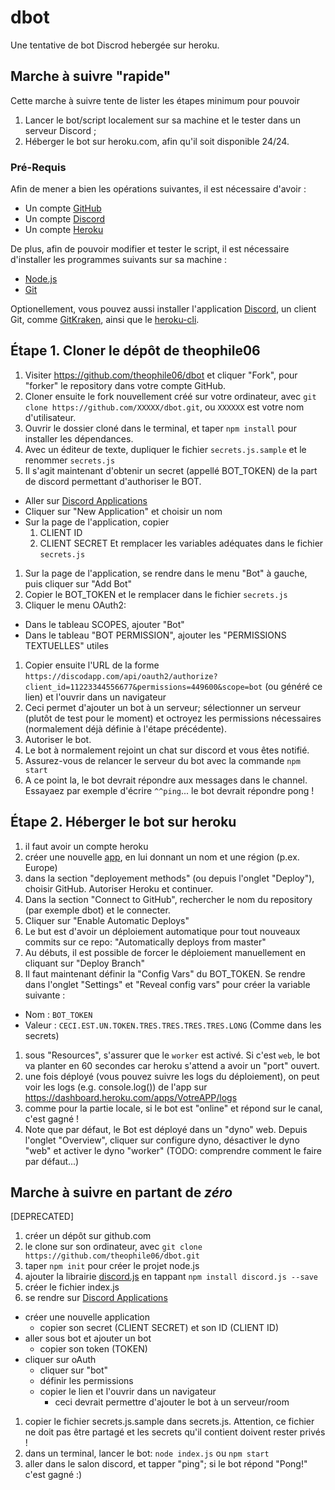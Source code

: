 # dbot
Une tentative de bot Discrod hebergée sur heroku.

## Marche à suivre "rapide"
Cette marche à suivre tente de lister les étapes minimum pour pouvoir 
  1. Lancer le bot/script localement sur sa machine et le tester dans un serveur Discord ;
  1. Héberger le bot sur heroku.com, afin qu'il soit disponible 24/24.

### Pré-Requis
Afin de mener a bien les opérations suivantes, il est nécessaire d'avoir :
  * Un compte [GitHub](https://github.com)
  * Un compte [Discord](https://discordapp.com)
  * Un compte [Heroku](https://heroku.com)

De plus, afin de pouvoir modifier et tester le script, il est nécessaire 
d'installer les programmes suivants sur sa machine :
  * [Node.js](https://nodejs.org)
  * [Git](https://git-scm.com/)

Optionellement, vous pouvez aussi installer l'application [Discord](https://discordapp.com), un client Git, comme [GitKraken](https://www.gitkraken.com), ainsi que le [heroku-cli](https://devcenter.heroku.com/articles/heroku-cli).

## Étape 1. Cloner le dépôt de theophile06
1. Visiter https://github.com/theophile06/dbot et cliquer "Fork", pour "forker" le repository dans votre compte GitHub.
1. Cloner ensuite le fork nouvellement créé sur votre ordinateur, avec `git clone https://github.com/XXXXX/dbot.git`, ou `XXXXXX` est votre nom d'utilisateur.
1. Ouvrir le dossier cloné dans le terminal, et taper `npm install` pour installer les dépendances.
1. Avec un éditeur de texte, dupliquer le fichier `secrets.js.sample` et le renommer `secrets.js`
1. Il s'agit maintenant d'obtenir un secret (appellé BOT_TOKEN) de la part de discord permettant d'authoriser le BOT.
  * Aller sur [Discord Applications](https://discordapp.com/developers/applications)
  * Cliquer sur "New Application" et choisir un nom
  * Sur la page de l'application, copier 
    1. CLIENT ID
    1. CLIENT SECRET
    Et remplacer les variables adéquates dans le fichier `secrets.js`  
1. Sur la page de l'application, se rendre dans le menu "Bot" à gauche, puis cliquer sur "Add Bot"
1. Copier le BOT_TOKEN et le remplacer dans le fichier `secrets.js`
1. Cliquer le menu OAuth2:
  * Dans le tableau SCOPES, ajouter "Bot"
  * Dans le tableau "BOT PERMISSION", ajouter les "PERMISSIONS TEXTUELLES" utiles  
1. Copier ensuite l'URL de la forme `https://discodapp.com/api/oauth2/authorize?client_id=11223344556677&permissions=449600&scope=bot` (ou généré ce lien) et l'ouvrir dans un navigateur
1. Ceci permet d'ajouter un bot à un serveur; sélectionner un serveur (plutôt de test pour le moment) et octroyez les permissions nécessaires (normalement déjà définie à l'étape précédente).
1. Autoriser le bot.
1. Le bot à normalement rejoint un chat sur discord et vous êtes notifié.
1. Assurez-vous de relancer le serveur du bot avec la commande `npm start`
1. A ce point la, le bot devrait répondre aux messages dans le channel. Essayaez par exemple d'écrire `^^ping`... le bot devrait répondre pong !

## Étape 2. Héberger le bot sur heroku
1. il faut avoir un compte heroku
1. créer une nouvelle [app](https://dashboard.heroku.com/new-app), en lui donnant un nom et une région (p.ex. Europe)
1. dans la section "deployement methods" (ou depuis l'onglet "Deploy"), choisir GitHub. Autoriser Heroku et continuer.
  1. Dans la section "Connect to GitHub", rechercher le nom du repository (par exemple dbot) et le connecter. 
  1. Cliquer sur "Enable Automatic Deploys"
  1. Le but est d'avoir un déploiement automatique pour tout nouveaux commits sur ce repo: "Automatically deploys from master"
  1. Au débuts, il est possible de forcer le déploiement manuellement en cliquant sur "Deploy Branch"
1. Il faut maintenant définir la "Config Vars" du BOT_TOKEN. Se rendre dans l'onglet "Settings" et "Reveal config vars" pour créer la variable suivante :
  * Nom : `BOT_TOKEN`
  * Valeur : `CECI.EST.UN.TOKEN.TRES.TRES.TRES.TRES.LONG` (Comme dans les secrets)
1. sous "Resources", s'assurer que le `worker` est activé. Si c'est `web`, le bot va planter en 60 secondes car heroku s'attend a avoir un "port" ouvert.
1. une fois déployé (vous pouvez suivre les logs du déploiement), on peut voir les logs (e.g. console.log()) de l'app sur https://dashboard.heroku.com/apps/VotreAPP/logs
1. comme pour la partie locale, si le bot est "online" et répond sur le canal, c'est gagné !
1. Note que par défaut, le Bot est déployé dans un "dyno" web. Depuis l'onglet "Overview", cliquer sur configure dyno, désactiver le dyno "web" et activer le dyno "worker" (TODO: comprendre comment le faire par défaut...)

## Marche à suivre en partant de *zéro*
[DEPRECATED]
1. créer un dépôt sur github.com
1. le clone sur son ordinateur, avec `git clone https://github.com/theophile06/dbot.git`
1. taper `npm init` pour créer le projet node.js
1. ajouter la librairie [discord.js](https://discord.js.org) en tappant `npm install discord.js --save`
1. créer le fichier index.js
1. se rendre sur [Discord Applications](https://discordapp.com/developers/applications)
  - créer une nouvelle application
    - copier son secret (CLIENT SECRET) et son ID (CLIENT ID)
  - aller sous bot et ajouter un bot
    - copier son token (TOKEN)
  - cliquer sur oAuth
    - cliquer sur "bot"
    - définir les permissions
    - copier le lien et l'ouvrir dans un navigateur
      - ceci devrait permettre d'ajouter le bot à un serveur/room
1. copier le fichier secrets.js.sample dans secrets.js. Attention, ce fichier ne doit pas être partagé et les secrets qu'il contient doivent rester privés !
1. dans un terminal, lancer le bot:
  `node index.js` ou `npm start`
1. aller dans le salon discord, et tapper "ping"; si le bot répond "Pong!" c'est gagné :)
